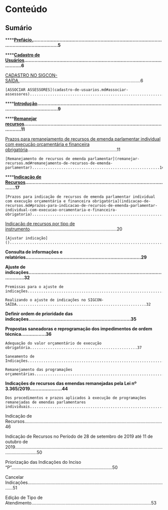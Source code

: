 # Conteúdo

## Sumário

\*\*\*\*[**Prefácio.**](prefacio.md)**............................................................................................................................5**

\*\*\*\*[**Cadastro de Usuários**](cadastro-de-usuarios.md)**.........................................................................................................6**

   [ CADASTRO NO SIGCON-SAÍDA.](cadastro-de-usuarios.md#cadastro-no-sigcon-saida)................................................................................................6

    [ASSOCIAR ASSESSORES](cadastro-de-usuarios.md#associar-assessores)...........................................................................................................7

\*\*\*\*[**Introdução**](introducao.md)**.........................................................................................................................9**

\*\*\*\*[**Remanejar recursos**](remanejar-recursos.md)**.........................................................................................................11**

   [  Prazos para remanejamento de recursos de emenda parlamentar individual com execução orçamentária e financeira obrigatória](remanejar-recursos.md#prazos-para-remanejamento-de-recursos-de-emenda-parlamentar-individual-com-execucao-orcamentaria-e-financeira-obrigatoria).......................................................................11

    [Remanejamento de recursos de emenda parlamentar](remanejar-recursos.md#remanejamento-de-recursos-de-emenda-parlamentar).........................................................14

\*\*\*\*[**Indicação de Recursos**](indicacao-de-recursos.md)**.....................................................................................................17**

    [Prazos para indicação de recursos de emenda parlamentar individual com execução orçamentária e financeira obrigatória](indicacao-de-recursos.md#prazos-para-indicacao-de-recursos-de-emenda-parlamentar-individual-com-execucao-orcamentaria-e-financeira-obrigatoria)........................................................................................18

   [ Indicação de recursos por tipo de instrumento](indicacao-de-recursos.md#indicacao-de-recursos-por-tipo-de-instrumento).....................................................................20

    [Ajustar indicação]().....................................................................................................................26

**Consulta de informações e relatórios...............................................................................29**

**Ajuste de indicações........................................................................................................32**

    Premissas para o ajuste de indicações..................................................................................32

    Realizando o ajuste de indicações no SIGCON-SAÍDA..........................................................32

**Definir ordem de prioridade das indicações......................................................................35**

**Propostas saneadoras e reprogramação dos impedimentos de ordem técnica.................36**

    Adequação do valor orçamentário de execução obrigatória................................................37

    Saneamento de Indicações.....................................................................................................39

    Remanejamento das programações orçamentárias.............................................................42

**Indicações de recursos das emendas remanejadas pela Lei nº 3.365/2019......................44**

    Dos procedimentos e prazos aplicados à execução de programações remanejadas de emendas parlamentares individuais..........................................................................................45

   Indicação de Recursos.............................................................................................................46

   Indicação de Recursos no Período de 28 de setembro de 2019 até 11 de outubro de 2019..............................................................................................................................................50

   Priorização das Indicações do Inciso “P”................................................................................50

   Cancelar Indicações.................................................................................................................51

   Edição de Tipo de Atendimento...............................................................................................53

